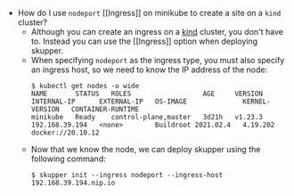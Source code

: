 - How do I use `nodeport` [[Ingress]] on minikube to create a site on a `kind` cluster?
	- Although you can create an ingress on a [kind](https://kind.sigs.k8s.io/docs/user/ingress/) cluster, you don't have to. Instead you can use the [[Ingress]] option when deploying skupper.
	- When specifying `nodeport` as the ingress type, you must also specify an ingress host, so we need to know the IP address of the node:
	  ```
	  $ kubectl get nodes -o wide
	  NAME       STATUS   ROLES                  AGE     VERSION   INTERNAL-IP      EXTERNAL-IP   OS-IMAGE              KERNEL-VERSION   CONTAINER-RUNTIME
	  minikube   Ready    control-plane,master   3d21h   v1.23.3   192.168.39.194   <none>        Buildroot 2021.02.4   4.19.202         docker://20.10.12
	  
	  ```
	- Now that we know the node, we can deploy skupper using the following command:
	  ```
	  $ skupper init --ingress nodeport --ingress-host 192.168.39.194.nip.io
	  ```